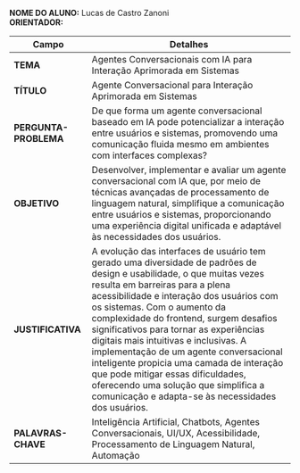 **NOME DO ALUNO:** Lucas de Castro Zanoni  
**ORIENTADOR:**

| Campo                 | Detalhes                                                                                                                                                                                                                                                                                                                                                                                                                                                                                                                                                                                   |
| --------------------- | ------------------------------------------------------------------------------------------------------------------------------------------------------------------------------------------------------------------------------------------------------------------------------------------------------------------------------------------------------------------------------------------------------------------------------------------------------------------------------------------------------------------------------------------------------------------------------------------ |
| **TEMA**              | Agentes Conversacionais com IA para Interação Aprimorada em Sistemas                                                                                                                                                                                                                                                                                                                                                                                                                                                                                                                       |
| **TÍTULO**            | Agente Conversacional para Interação Aprimorada em Sistemas                                                                                                                                                                                                                                                                                                                                                                                                                                                                                                                                |
| **PERGUNTA-PROBLEMA** | De que forma um agente conversacional baseado em IA pode potencializar a interação entre usuários e sistemas, promovendo uma comunicação fluida mesmo em ambientes com interfaces complexas?                                                                                                                                                                                                                                                                                                                                                                                               |
| **OBJETIVO**          | Desenvolver, implementar e avaliar um agente conversacional com IA que, por meio de técnicas avançadas de processamento de linguagem natural, simplifique a comunicação entre usuários e sistemas, proporcionando uma experiência digital unificada e adaptável às necessidades dos usuários.                                                                                                                                                                                                                                                                                              |
| **JUSTIFICATIVA**     | A evolução das interfaces de usuário tem gerado uma diversidade de padrões de design e usabilidade, o que muitas vezes resulta em barreiras para a plena acessibilidade e interação dos usuários com os sistemas. Com o aumento da complexidade do frontend, surgem desafios significativos para tornar as experiências digitais mais intuitivas e inclusivas. A implementação de um agente conversacional inteligente propicia uma camada de interação que pode mitigar essas dificuldades, oferecendo uma solução que simplifica a comunicação e adapta-se às necessidades dos usuários. |
| **PALAVRAS-CHAVE**    | Inteligência Artificial, Chatbots, Agentes Conversacionais, UI/UX, Acessibilidade, Processamento de Linguagem Natural, Automação                                                                                                                                                                                                                                                                                                                                                                                                                                                           |
